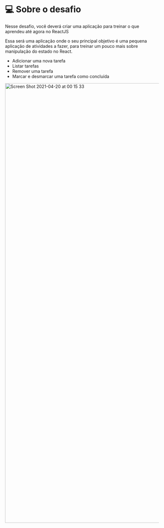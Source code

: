 # 💻 Sobre o desafio

Nesse desafio, você deverá criar uma aplicação para treinar o que aprendeu até agora no ReactJS

Essa será uma aplicação onde o seu principal objetivo é uma pequena aplicação de atividades a fazer, para treinar um pouco mais sobre manipulação do estado no React.

- Adicionar uma nova tarefa
- Listar tarefas
- Remover uma tarefa
- Marcar e desmarcar uma tarefa como concluída


<img width="1440" alt="Screen Shot 2021-04-20 at 00 15 33" src="https://user-images.githubusercontent.com/58471466/115332150-9cda6e00-a16d-11eb-9340-1f2ba45aaaf3.png">
